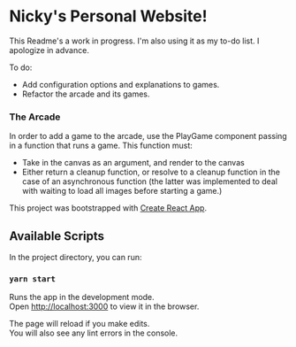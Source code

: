 # Nicky's Personal Website!

This Readme's a work in progress. I'm also using it as my to-do list. I apologize in advance.

To do:
- Add configuration options and explanations to games.
- Refactor the arcade and its games.

### The Arcade

In order to add a game to the arcade, use the PlayGame component passing in a function that runs a game. This function must:
- Take in the canvas as an argument, and render to the canvas
- Either return a cleanup function, or resolve to a cleanup function in the case of an asynchronous function (the latter was implemented to deal with waiting to load all images before starting a game.)

This project was bootstrapped with [Create React App](https://github.com/facebook/create-react-app).

## Available Scripts

In the project directory, you can run:

### `yarn start`

Runs the app in the development mode.<br />
Open [http://localhost:3000](http://localhost:3000) to view it in the browser.

The page will reload if you make edits.<br />
You will also see any lint errors in the console.
